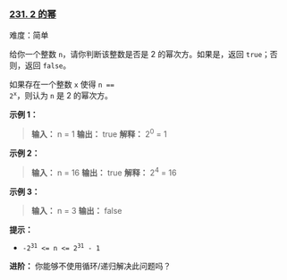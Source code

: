 ### [231\. 2 的幂](https://leetcode.cn/problems/power-of-two/)

难度：简单

给你一个整数 `n`，请你判断该整数是否是 $2$ 的幂次方。如果是，返回 `true`；否则，返回 `false`。

如果存在一个整数 `x` 使得 <code>n == 2<sup>x</sup></code>，则认为 `n` 是 $2$ 的幂次方。

**示例 1：**

> **输入：** n = 1
> **输出：** true
> **解释：** 2<sup>0</sup> = 1

**示例 2：**

> **输入：** n = 16
> **输出：** true
> **解释：** 2<sup>4</sup> = 16

**示例 3：**

> **输入：** n = 3
> **输出：** false

**提示：**

- <code>-2<sup>31</sup> <= n <= 2<sup>31</sup> - 1</code>

**进阶：** 你能够不使用循环/递归解决此问题吗？
